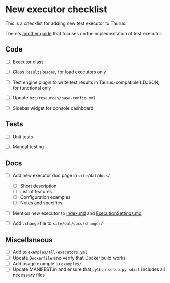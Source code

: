 # New executor checklist

This is a checklist for adding new test executor to Taurus.

There's [another guide](../kb/AddingExecutor.md) that focuses on the implementation of test executor.

## Code

* [ ] Executor class
* [ ] Class `ResultsReader`, for load executors only
* [ ] Test engine plugin to write test results in Taurus-compatible LDJSON, for functional only
* [ ] Update `bzt/resources/base-config.yml`
* [ ] Sidebar widget for console dashboard


## Tests

* [ ] Unit tests
* [ ] Manual testing


## Docs

* [ ] Add new executor doc page in `site/dat/docs/`
    * [ ] Short description
    * [ ] List of features
    * [ ] Configuration examples
    * [ ] Notes and specifics
* [ ] Mention new executor to [Index.md](Index.md) and [ExecutionSettings.md](ExecutionSettings.md) 
* [ ] Add `.change` file to `site/dat/docs/changes/`


## Miscellaneous

* [ ] Add to `examples/all-executors.yml`
* [ ] Update `Dockerfile` and verify that Docker build works
* [ ] Add usage example to `examples/`
* [ ] Update MANIFEST.in and ensure that `python setup.py sdist` includes all necessary files
